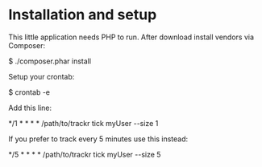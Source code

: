 Installation and setup
======================
This little application needs PHP to run. After download install vendors via Composer:
  
  $ ./composer.phar install
  
Setup your crontab:

  $ crontab -e
  
Add this line:

  */1 * * * * /path/to/trackr tick myUser --size 1
  
If you prefer to track every 5 minutes use this instead:

  */5 * * * * /path/to/trackr tick myUser --size 5